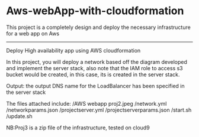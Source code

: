 # Aws-webApp-with-cloudformation
This project is a completely design and deploy the necessary infrastructure for a web app on Aws 

-----------------------------------------------------------------------------------------------------------------
Deploy High availability app using AWS cloudformation

In this project, you will deploy a network based off the diagram developed and implement 
the server stack, also note that the IAM role to access s3 bucket would be created, in this case, its 
is created in the server stack. 

Output: the output DNS name for the LoadBalancer has been specified in the server stack

The files attached include: 
/AWS webapp proj2.jpeg
/network.yml
/networkparams.json
/projectserver.yml
/projectserverparams.json
/start.sh
/update.sh



NB:Proj3 is a zip file of the infrastructure, tested on cloud9

